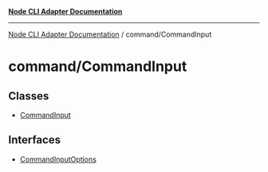 [**Node CLI Adapter Documentation**](../../README.md)

***

[Node CLI Adapter Documentation](../../README.md) / command/CommandInput

# command/CommandInput

## Classes

- [CommandInput](classes/CommandInput.md)

## Interfaces

- [CommandInputOptions](interfaces/CommandInputOptions.md)

